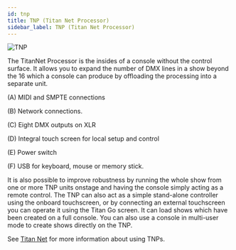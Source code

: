```yaml
---
id: tnp
title: TNP (Titan Net Processor)
sidebar_label: TNP (Titan Net Processor)
---
```


![TNP](/docs/images/TNP.png)

The TitanNet Processor is the insides of a console without the control
surface. It allows you to expand the number of DMX lines in a show
beyond the 16 which a console can produce by offloading the processing
into a separate unit.

\(A\) MIDI and SMPTE connections

\(B\) Network connections.

\(C\) Eight DMX outputs on XLR

\(D\) Integral touch screen for local setup and control

\(E\) Power switch

\(F\) USB for keyboard, mouse or memory stick.

It is also possible to improve robustness by running the whole show from
one or more TNP units onstage and having the console simply acting as a
remote control. The TNP can also act as a simple stand-alone controller
using the onboard touchscreen, or by connecting an external touchscreen
you can operate it using the Titan Go screen. It can load shows which
have been created on a full console. You can also use a console in
multi-user mode to create shows directly on the TNP.

See [Titan Net](../titan-net.md) for more information about using TNPs.